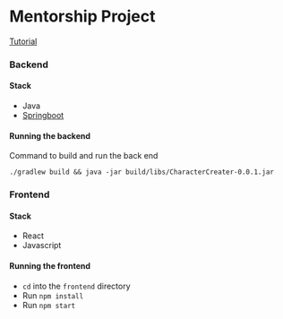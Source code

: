 # Mentorship Project

[Tutorial](https://spring.io/guides/gs/spring-boot/)

### Backend

#### Stack

* Java
* [Springboot](https://spring.io/)

#### Running the backend

Command to build and run the back end

```./gradlew build && java -jar build/libs/CharacterCreater-0.0.1.jar``` 

### Frontend

#### Stack

* React
* Javascript

#### Running the frontend

* ```cd``` into the ```frontend``` directory
* Run ```npm install```
* Run ```npm start```
